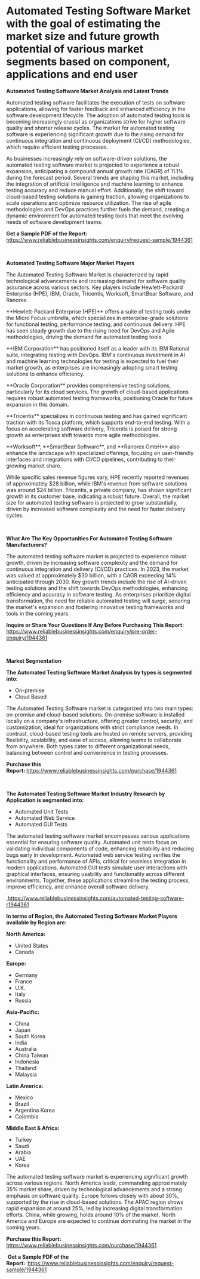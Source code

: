 <p><h1>Automated Testing Software Market with the goal of estimating the market size and future growth potential of various market segments based on component, applications and end user</h1></p><p><strong>Automated Testing Software Market Analysis and Latest Trends</strong></p>
<p><p>Automated testing software facilitates the execution of tests on software applications, allowing for faster feedback and enhanced efficiency in the software development lifecycle. The adoption of automated testing tools is becoming increasingly crucial as organizations strive for higher software quality and shorter release cycles. The market for automated testing software is experiencing significant growth due to the rising demand for continuous integration and continuous deployment (CI/CD) methodologies, which require efficient testing processes.</p><p>As businesses increasingly rely on software-driven solutions, the automated testing software market is projected to experience a robust expansion, anticipating a compound annual growth rate (CAGR) of 11.1% during the forecast period. Several trends are shaping this market, including the integration of artificial intelligence and machine learning to enhance testing accuracy and reduce manual effort. Additionally, the shift toward cloud-based testing solutions is gaining traction, allowing organizations to scale operations and optimize resource utilization. The rise of agile methodologies and DevOps practices further fuels the demand, creating a dynamic environment for automated testing tools that meet the evolving needs of software development teams.</p></p>
<p><strong>Get a Sample PDF of the Report:&nbsp;</strong> <a href="https://www.reliablebusinessinsights.com/enquiry/request-sample/1944361?utm_campaign=2319&utm_medium=2&utm_source=Github&utm_content=ia&utm_term=19042025&utm_id=automated-testing-software">https://www.reliablebusinessinsights.com/enquiry/request-sample/1944361</a></p>
<p>&nbsp;</p>
<p><strong>Automated Testing Software Major Market Players</strong></p>
<p><p>The Automated Testing Software Market is characterized by rapid technological advancements and increasing demand for software quality assurance across various sectors. Key players include Hewlett-Packard Enterprise (HPE), IBM, Oracle, Tricentis, Worksoft, SmartBear Software, and Ranorex.</p><p>**Hewlett-Packard Enterprise (HPE)** offers a suite of testing tools under the Micro Focus umbrella, which specializes in enterprise-grade solutions for functional testing, performance testing, and continuous delivery. HPE has seen steady growth due to the rising need for DevOps and Agile methodologies, driving the demand for automated testing tools.</p><p>**IBM Corporation** has positioned itself as a leader with its IBM Rational suite, integrating testing with DevOps. IBM's continuous investment in AI and machine learning technologies for testing is expected to fuel their market growth, as enterprises are increasingly adopting smart testing solutions to enhance efficiency.</p><p>**Oracle Corporation** provides comprehensive testing solutions, particularly for its cloud services. The growth of cloud-based applications requires robust automated testing frameworks, positioning Oracle for future expansion in this domain.</p><p>**Tricentis** specializes in continuous testing and has gained significant traction with its Tosca platform, which supports end-to-end testing. With a focus on accelerating software delivery, Tricentis is poised for strong growth as enterprises shift towards more agile methodologies.</p><p>**Worksoft**, **SmartBear Software**, and **Ranorex GmbH** also enhance the landscape with specialized offerings, focusing on user-friendly interfaces and integrations with CI/CD pipelines, contributing to their growing market share.</p><p>While specific sales revenue figures vary, HPE recently reported revenues of approximately $28 billion, while IBM's revenue from software solutions was around $24 billion. Tricentis, a private company, has shown significant growth in its customer base, indicating a robust future. Overall, the market size for automated testing software is projected to grow substantially, driven by increased software complexity and the need for faster delivery cycles.</p></p>
<p>&nbsp;</p>
<p><strong>What Are The Key Opportunities For Automated Testing Software Manufacturers?</strong></p>
<p><p>The automated testing software market is projected to experience robust growth, driven by increasing software complexity and the demand for continuous integration and delivery (CI/CD) practices. In 2023, the market was valued at approximately $30 billion, with a CAGR exceeding 14% anticipated through 2030. Key growth trends include the rise of AI-driven testing solutions and the shift towards DevOps methodologies, enhancing efficiency and accuracy in software testing. As enterprises prioritize digital transformation, the need for reliable automated testing will surge, securing the market's expansion and fostering innovative testing frameworks and tools in the coming years.</p></p>
<p><strong>Inquire or Share Your Questions If Any Before Purchasing This Report:</strong> <a href="https://www.reliablebusinessinsights.com/enquiry/pre-order-enquiry/1944361?utm_campaign=2319&utm_medium=2&utm_source=Github&utm_content=ia&utm_term=19042025&utm_id=automated-testing-software">https://www.reliablebusinessinsights.com/enquiry/pre-order-enquiry/1944361</a></p>
<p>&nbsp;</p>
<p><strong>Market Segmentation</strong></p>
<p><strong>The Automated Testing Software Market Analysis by types is segmented into:</strong></p>
<p><ul><li>On-premise</li><li>Cloud Based</li></ul></p>
<p><p>The Automated Testing Software market is categorized into two main types: on-premise and cloud-based solutions. On-premise software is installed locally on a company's infrastructure, offering greater control, security, and customization, ideal for organizations with strict compliance needs. In contrast, cloud-based testing tools are hosted on remote servers, providing flexibility, scalability, and ease of access, allowing teams to collaborate from anywhere. Both types cater to different organizational needs, balancing between control and convenience in testing processes.</p></p>
<p><strong>Purchase this Report:&nbsp;</strong><a href="https://www.reliablebusinessinsights.com/purchase/1944361?utm_campaign=2319&utm_medium=2&utm_source=Github&utm_content=ia&utm_term=19042025&utm_id=automated-testing-software">https://www.reliablebusinessinsights.com/purchase/1944361</a></p>
<p>&nbsp;</p>
<p><strong>The Automated Testing Software Market Industry Research by Application is segmented into:</strong></p>
<p><ul><li>Automated Unit Tests</li><li>Automated Web Service</li><li>Automated GUI Tests</li></ul></p>
<p><p>The automated testing software market encompasses various applications essential for ensuring software quality. Automated unit tests focus on validating individual components of code, enhancing reliability and reducing bugs early in development. Automated web service testing verifies the functionality and performance of APIs, critical for seamless integration in modern applications. Automated GUI tests simulate user interactions with graphical interfaces, ensuring usability and functionality across different environments. Together, these applications streamline the testing process, improve efficiency, and enhance overall software delivery.</p></p>
<p><a href="https://www.reliablebusinessinsights.com/automated-testing-software-r1944361?utm_campaign=2319&utm_medium=2&utm_source=Github&utm_content=ia&utm_term=19042025&utm_id=automated-testing-software">&nbsp;https://www.reliablebusinessinsights.com/automated-testing-software-r1944361</a></p>
<p><strong>In terms of Region, the Automated Testing Software Market Players available by Region are:</strong></p>
<p>
    <p> <strong> North America: </strong>
        <ul>
            <li>United States</li>
            <li>Canada</li>
        </ul>
        </p> 
    <p> <strong> Europe: </strong>
        <ul>
            <li>Germany</li>
            <li>France</li>
            <li>U.K.</li>
            <li>Italy</li>
            <li>Russia</li>
        </ul>
        </p> 
    <p> <strong> Asia-Pacific: </strong>
        <ul>
            <li>China</li>
            <li>Japan</li>
            <li>South Korea</li>
            <li>India</li>
            <li>Australia</li>
            <li>China Taiwan</li>
            <li>Indonesia</li>
            <li>Thailand</li>
            <li>Malaysia</li>
        </ul>
        </p> 
    <p> <strong> Latin America: </strong>
        <ul>
            <li>Mexico</li>
            <li>Brazil</li>
            <li>Argentina Korea</li>
            <li>Colombia</li>
        </ul>
        </p> 
    <p> <strong> Middle East & Africa: </strong>
        <ul>
            <li>Turkey</li>
            <li>Saudi</li>
            <li>Arabia</li>
            <li>UAE</li>
            <li>Korea</li>
        </ul>
    </p>
    </p>
<p><p>The automated testing software market is experiencing significant growth across various regions. North America leads, commanding approximately 35% market share, driven by technological advancements and a strong emphasis on software quality. Europe follows closely with about 30%, supported by the rise in cloud-based solutions. The APAC region shows rapid expansion at around 25%, led by increasing digital transformation efforts. China, while growing, holds around 10% of the market. North America and Europe are expected to continue dominating the market in the coming years.</p></p>
<p><strong>Purchase this Report: </strong><a href="https://www.reliablebusinessinsights.com/purchase/1944361?utm_campaign=2319&utm_medium=2&utm_source=Github&utm_content=ia&utm_term=19042025&utm_id=automated-testing-software">https://www.reliablebusinessinsights.com/purchase/1944361</a></p>
<p>&nbsp;<strong>Get a Sample PDF of the Report:&nbsp;&nbsp;</strong><a href="https://www.reliablebusinessinsights.com/enquiry/request-sample/1944361?utm_campaign=2319&utm_medium=2&utm_source=Github&utm_content=ia&utm_term=19042025&utm_id=automated-testing-software">https://www.reliablebusinessinsights.com/enquiry/request-sample/1944361</a></p>
<p><strong></strong></p>
<p><p></p><p></p><p></p></p>